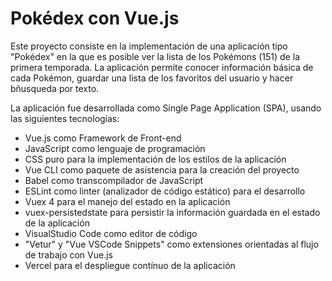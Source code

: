 # Pokédex con Vue.js

Este proyecto consiste en la implementación de una aplicación tipo "Pokédex" en la que es posible ver la lista de los Pokémons (151) de la primera temporada. La aplicación permite conocer información básica de cada Pokémon, guardar una lista de los favoritos del usuario y hacer bñusqueda por texto.

La aplicación fue desarrollada como Single Page Application (SPA), usando las siguientes tecnologías:

- Vue.js como Framework de Front-end
- JavaScript como lenguaje de programación
- CSS puro para la implementación de los estilos de la aplicación
- Vue CLI como paquete de asistencia para la creación del proyecto
- Babel como transcompilador de JavaScript
- ESLint como linter (analizador de código estático) para el desarrollo
- Vuex 4 para el manejo del estado en la aplicación
- vuex-persistedstate para persistir la información guardada en el estado de la aplicación
- VisualStudio Code como editor de código
- "Vetur" y "Vue VSCode Snippets" como extensiones orientadas al flujo de trabajo con Vue.js
- Vercel para el despliegue contínuo de la aplicación
